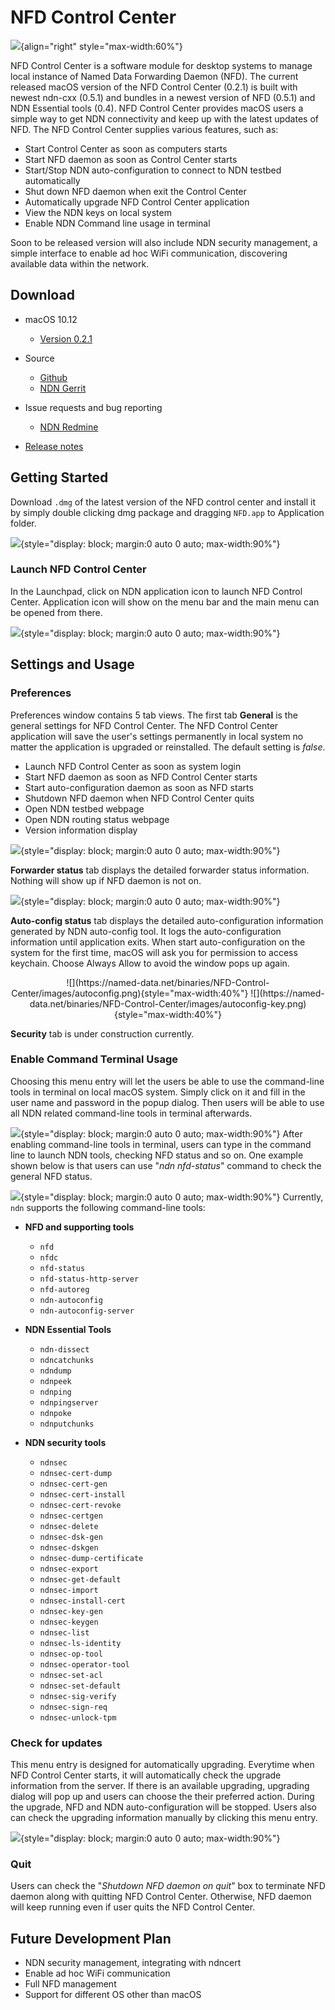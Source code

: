 NFD Control Center
==================

![](https://named-data.net/binaries/NFD-Control-Center/images/demo.gif){align="right" style="max-width:60%"}

NFD Control Center is a software module for desktop systems to manage local instance of Named Data Forwarding Daemon (NFD). The current released macOS version of the NFD Control Center (0.2.1) is built with newest ndn-cxx (0.5.1) and bundles in a newest version of NFD (0.5.1) and NDN Essential tools (0.4). NFD Control Center provides macOS users a simple way to get NDN connectivity and keep up with the latest updates of NFD. The NFD Control Center supplies various features, such as:

- Start Control Center as soon as computers starts
- Start NFD daemon as soon as Control Center starts
- Start/Stop NDN auto-configuration to connect to NDN testbed
  automatically
- Shut down NFD daemon when exit the Control Center
- Automatically upgrade NFD Control Center application
- View the NDN keys on local system
- Enable NDN Command line usage in terminal

Soon to be released version will also include NDN security management, a simple interface to enable ad hoc WiFi communication, discovering available data within the network.

## Download

- macOS 10.12

    * [Version 0.2.1](https://named-data.net/binaries/NFD-Control-Center/NDN-0.2.1.dmg)

- Source

    * [Github](https://github.com/named-data/NFD-Control-Center)
    * [NDN Gerrit](https://gerrit.named-data.net/NFD-Control-Center)

- Issue requests and bug reporting

    * [NDN Redmine](https://redmine.named-data.net/projects/nfd-control-center/issues)

- [Release notes](https://github.com/named-data/NFD-Control-Center/blob/master/RELEASE_NOTES.md#release-notes)

## Getting Started

Download `.dmg` of the latest version of the NFD control center and install it by simply double clicking dmg package and dragging `NFD.app` to Application folder.

![](https://named-data.net/binaries/NFD-Control-Center/images/dmg_install.png){style="display: block; margin:0 auto 0 auto; max-width:90%"}

### Launch NFD Control Center

In the Launchpad, click on NDN application icon to launch NFD Control Center. Application icon will show on the menu bar and the main menu can be opened from there.

![](https://named-data.net/binaries/NFD-Control-Center/images/main-menu.png){style="display: block; margin:0 auto 0 auto; max-width:90%"}

## Settings and Usage

### Preferences

Preferences window contains 5 tab views. The first tab **General** is the general settings for NFD Control Center. The NFD Control Center application will save the user's settings permanently in local system no matter the application is upgraded or reinstalled. The default setting is *false*.

- Launch NFD Control Center as soon as system login
- Start NFD daemon as soon as NFD Control Center starts
- Start auto-configuration daemon as soon as NFD starts
- Shutdown NFD daemon when NFD Control Center quits
- Open NDN testbed webpage
- Open NDN routing status webpage
- Version information display

![](https://named-data.net/binaries/NFD-Control-Center/images/general.png){style="display: block; margin:0 auto 0 auto; max-width:90%"}

**Forwarder status** tab displays the detailed forwarder status information. Nothing will show up if NFD daemon is not on.

![](https://named-data.net/binaries/NFD-Control-Center/images/forwarder.png){style="display: block; margin:0 auto 0 auto; max-width:90%"}

**Auto-config status** tab displays the detailed auto-configuration information generated by NDN auto-config tool. It logs the auto-configuration information until application exits. When start auto-configuration on the system for the first time, macOS will ask you for permission to access keychain. Choose Always Allow to avoid the window pops up again.

<div style="text-align: center" markdown="1">
![](https://named-data.net/binaries/NFD-Control-Center/images/autoconfig.png){style="max-width:40%"}
![](https://named-data.net/binaries/NFD-Control-Center/images/autoconfig-key.png){style="max-width:40%"}
</div>

**Security** tab is under construction currently.

### Enable Command Terminal Usage

Choosing this menu entry will let the users be able to use the command-line tools in terminal on local macOS system. Simply click on it and fill in the user name and password in the popup dialog. Then users will be able to use all NDN related command-line tools in terminal afterwards.

![](https://named-data.net/binaries/NFD-Control-Center/images/enableterminal.png){style="display: block; margin:0 auto 0 auto; max-width:90%"}
After enabling command-line tools in terminal, users can type in the command line to launch NDN tools, checking NFD status and so on. One example shown below is that users can use "*ndn nfd-status*" command to check the general NFD status.

![](https://named-data.net/binaries/NFD-Control-Center/images/commandlinetools.png){style="display: block; margin:0 auto 0 auto; max-width:90%"}
Currently, `ndn` supports the following command-line tools:

- **NFD and supporting tools**

    * `nfd`
    * `nfdc`
    * `nfd-status`
    * `nfd-status-http-server`
    * `nfd-autoreg`
    * `ndn-autoconfig`
    * `ndn-autoconfig-server`
  
- **NDN Essential Tools**

    * `ndn-dissect`
    * `ndncatchunks`
    * `ndndump`
    * `ndnpeek`
    * `ndnping`
    * `ndnpingserver`
    * `ndnpoke`
    * `ndnputchunks`

- **NDN security tools**

    * `ndnsec`
    * `ndnsec-cert-dump`
    * `ndnsec-cert-gen`
    * `ndnsec-cert-install`
    * `ndnsec-cert-revoke`
    * `ndnsec-certgen`
    * `ndnsec-delete`
    * `ndnsec-dsk-gen`
    * `ndnsec-dskgen`
    * `ndnsec-dump-certificate`
    * `ndnsec-export`
    * `ndnsec-get-default`
    * `ndnsec-import`
    * `ndnsec-install-cert`
    * `ndnsec-key-gen`
    * `ndnsec-keygen`
    * `ndnsec-list`
    * `ndnsec-ls-identity`
    * `ndnsec-op-tool`
    * `ndnsec-operator-tool`
    * `ndnsec-set-acl`
    * `ndnsec-set-default`
    * `ndnsec-sig-verify`
    * `ndnsec-sign-req`
    * `ndnsec-unlock-tpm`

### Check for updates

This menu entry is designed for automatically upgrading. Everytime when NFD Control Center starts, it will automatically check the upgrade information from the server. If there is an available upgrading, upgrading dialog will pop up and users can choose the their preferred action. During the upgrade, NFD and NDN auto-configuration will be stopped. Users also can check the upgrading information manually by clicking this menu entry.

![](https://named-data.net/binaries/NFD-Control-Center/images/autoupdate.png){style="display: block; margin:0 auto 0 auto; max-width:90%"}

### Quit

Users can check the "*Shutdown NFD daemon on quit*" box to terminate NFD daemon along with quitting NFD Control Center. Otherwise, NFD daemon will keep running even if user quits the NFD Control Center.

## Future Development Plan

- NDN security management, integrating with ndncert
- Enable ad hoc WiFi communication
- Full NFD management
- Support for different OS other than macOS
